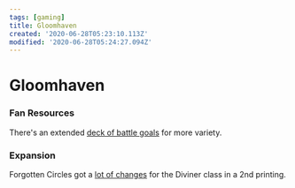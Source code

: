 ```yaml
---
tags: [gaming]
title: Gloomhaven
created: '2020-06-28T05:23:10.113Z'
modified: '2020-06-28T05:24:27.094Z'
---
```


# Gloomhaven

### Fan Resources

There's an extended [deck of battle goals](https://boardgamegeek.com/thread/2184131/satires-extended-battle-goals) for more variety.

### Expansion

Forgotten Circles got a [lot of changes](https://boardgamegeek.com/thread/2450666/second-printing-changes) for the Diviner class in a 2nd printing.
